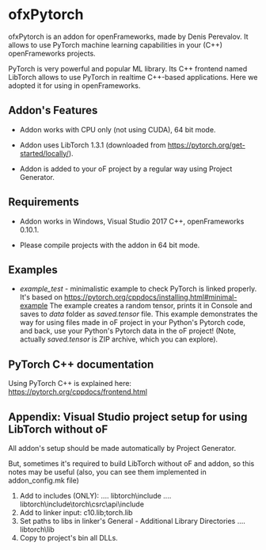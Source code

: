 # ofxPytorch

ofxPytorch is an addon for openFrameworks, made by Denis Perevalov.
It allows to use PyTorch machine learning capabilities in your (C++) openFrameworks projects. 

PyTorch is very powerful and popular ML library. Its C++ frontend named LibTorch allows 
to use PyTorch in realtime C++-based applications. Here we adopted it for using in openFrameworks.

## Addon's Features

* Addon works with CPU only (not using CUDA), 64 bit mode.

* Addon uses LibTorch 1.3.1 (downloaded from https://pytorch.org/get-started/locally/).

* Addon is added to your oF project by a regular way using Project Generator.


## Requirements

* Addon works in Windows, Visual Studio 2017 C++, openFrameworks 0.10.1.

* Please compile projects with the addon in 64 bit mode.


## Examples

* *example_test* - minimalistic example to check PyTorch is linked properly. 
It's based on https://pytorch.org/cppdocs/installing.html#minimal-example
The example creates a random tensor, prints it in Console and saves to *data* folder as *saved.tensor* file.
This example demonstrates the way for using files made in oF project in your Python's Pytorch code, 
and back, use your Python's Pytorch data in the oF project!
(Note, actually *saved.tensor* is ZIP archive, which you can explore).


## PyTorch C++ documentation 

Using PyTorch C++ is explained here: https://pytorch.org/cppdocs/frontend.html


## Appendix: Visual Studio project setup for using LibTorch without oF

All addon's setup should be made automatically by Project Generator.

But, sometimes it's required to build LibTorch without oF and addon, 
so this notes may be useful (also, you can see them implemented in addon_config.mk file)

1. Add to includes (ONLY): 
   .... libtorch\include
   .... libtorch\include\torch\csrc\api\include
2. Add to linker input:
     c10.lib;torch.lib    
3. Set paths to libs in linker's General - Additional Library Directories
   .... libtorch\lib
4. Copy to project's bin all DLLs.
